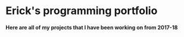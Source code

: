 # Erick's programming portfolio



#### Here are all of my projects that I have been working on from 2017-18

